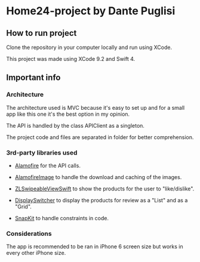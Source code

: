 # Home24-project by Dante Puglisi

## How to run project
Clone the repository in your computer locally and run using XCode.

This project was made using XCode 9.2 and Swift 4.

## Important info
### Architecture
The architecture used is MVC because it's easy to set up and for a small app like this one it's the best option in my opinion.

The API is handled by the class APIClient as a singleton.

The project code and files are separated in folder for better comprehension.

### 3rd-party libraries used
- [Alamofire](https://github.com/Alamofire/Alamofire) for the API calls.

- [AlamofireImage](https://github.com/Alamofire/AlamofireImage) to handle the download and caching of the images.

- [ZLSwipeableViewSwift](https://github.com/zhxnlai/ZLSwipeableViewSwift) to show the products for the user to "like/dislike".

- [DisplaySwitcher](https://github.com/Yalantis/DisplaySwitcher) to display the products for review as a "List" and as a "Grid".

- [SnapKit](https://github.com/SnapKit/SnapKit) to handle constraints in code.

### Considerations
The app is recommended to be ran in iPhone 6 screen size but works in every other iPhone size.
